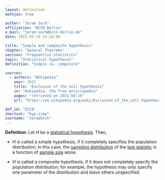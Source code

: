 ```yaml
---
layout: definition
mathjax: true

author: "Joram Soch"
affiliation: "BCCN Berlin"
e_mail: "joram.soch@bccn-berlin.de"
date: 2021-03-19 14:24:00

title: "Simple and composite hypothesis"
chapter: "General Theorems"
section: "Frequentist statistics"
topic: "Statistical hypotheses"
definition: "Simple vs. composite"

sources:
  - authors: "Wikipedia"
    year: 2021
    title: "Exclusion of the null hypothesis"
    in: "Wikipedia, the free encyclopedia"
    pages: "retrieved on 2021-03-19"
    url: "https://en.wikipedia.org/wiki/Exclusion_of_the_null_hypothesis#Terminology"

def_id: "D128"
shortcut: "hyp-simp"
username: "JoramSoch"
---
```



**Definition:** Let $H$ be a [statistical hypothesis](/D/hyp). Then,

* $H$ is called a simple hypothesis, if it completely specifies the population distribution; in this case, the [sampling distribution](/D/dist-samp) of the [test statistic](/D/tstat) is a function of [sample size](/D/samp-size) alone.

* $H$ is called a composite hypothesis, if it does not completely specify the population distribution; for example, the hypothesis may only specify one parameter of the distribution and leave others unspecified.
